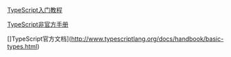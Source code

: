 [TypeScript入门教程](https://ts.xcatliu.com/)

[TypeScript非官方手册](https://zhongsp.gitbooks.io/typescript-handbook/content/)

[]TypeScript官方文档](http://www.typescriptlang.org/docs/handbook/basic-types.html)
